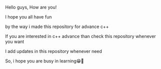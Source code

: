 Hello guys, How are you!

I hope you all have fun

by the way i made this repository for advance c++

If you are interested in c++ advance than check this repository whenever you want 

I add updates in this repository whenever need

So, i hope you are busy in learning😁💙
